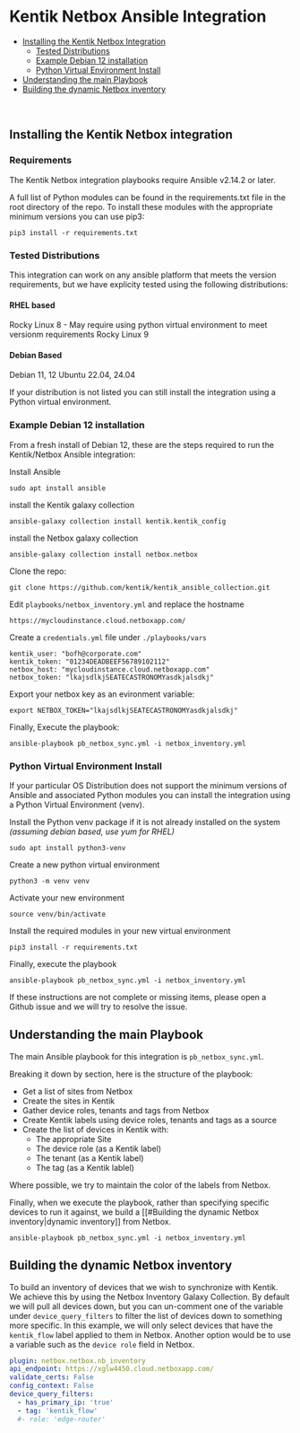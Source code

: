 

# Kentik Netbox Ansible Integration



- [Installing the Kentik Netbox Integration](#installing-the-kentik-netbox-integration)
	- [Tested Distributions](#tested-distributions)
	- [Example Debian 12 installation](#example-debian-12-installation)
	- [Python Virtual Environment Install](#python-virtual-environment-install)
- [Understanding the main Playbook](#understanding-the-main-playbook)
- [Building the dynamic Netbox inventory](#building-the-dynamic-netbox-inventory)
<br/>


## Installing the Kentik Netbox integration

### Requirements

The Kentik Netbox integration playbooks require Ansible v2.14.2 or later. 

A full list of Python modules can be found in the requirements.txt file in the root directory of the repo. To install these modules with the appropriate minimum versions you can use pip3:

````
pip3 install -r requirements.txt
````


### Tested Distributions

This integration can work on any ansible platform that meets the version requirements, but we have explicity tested using the following distributions:

#### RHEL based
Rocky Linux 8 - May require using python virtual environment to meet versionm requirements
Rocky Linux 9 

#### Debian Based
Debian 11, 12
Ubuntu 22.04, 24.04

If your distribution is not listed you can still install the integration using a Python virtual environment. 

### Example Debian 12 installation

From a fresh install of Debian 12, these are the steps required to run the Kentik/Netbox Ansible integration:

Install Ansible
```
sudo apt install ansible
```

install the Kentik galaxy collection
```
ansible-galaxy collection install kentik.kentik_config
```

install the Netbox galaxy collection
```
ansible-galaxy collection install netbox.netbox
```

Clone the repo:
```
git clone https://github.com/kentik/kentik_ansible_collection.git
```

Edit `playbooks/netbox_inventory.yml` and replace the hostname
```
https://mycloudinstance.cloud.netboxapp.com/
```

Create a `credentials.yml` file under `./playbooks/vars`

```
kentik_user: "bofh@corporate.com"
kentik_token: "01234DEADBEEF56789102112"
netbox_host: "mycloudinstance.cloud.netboxapp.com"
netbox_token: "lkajsdlkjSEATECASTRONOMYasdkjalsdkj"
```

Export your netbox key as an evironment variable:
```
export NETBOX_TOKEN="lkajsdlkjSEATECASTRONOMYasdkjalsdkj"
```

Finally, Execute the playbook:
```
ansible-playbook pb_netbox_sync.yml -i netbox_inventory.yml
```


### Python Virtual Environment Install

If your particular OS Distribution does not support the minimum versions of Ansible and associated Python modules you can install the integration using a Python Virtual Environment (venv).

Install the Python venv package if it is not already installed on the system *(assuming debian based, use yum for RHEL)*
```
sudo apt install python3-venv
```

Create a new python virtual environment
```
python3 -m venv venv
```

Activate your new environment 
```
source venv/bin/activate
```

Install the required modules in your new virtual environment
```
pip3 install -r requirements.txt
```

Finally, execute the playbook
```
ansible-playbook pb_netbox_sync.yml -i netbox_inventory.yml
```


If these instructions are not complete or missing items, please open a Github issue and we will try to resolve the issue. 



## Understanding the main Playbook

The main Ansible playbook for this integration is `pb_netbox_sync.yml`. 

Breaking it down by section, here is the structure of the playbook:

- Get a list of sites from Netbox
- Create the sites in Kentik
- Gather device roles, tenants and tags from Netbox
- Create Kentik labels using device roles, tenants and tags as a source
- Create the list of devices in Kentik with:
	- The appropriate Site
	- The device role (as a Kentik label)
	- The tenant (as a Kentik label)
	- The tag (as a Kentik lablel)

Where possible, we try to maintain the color of the labels from Netbox. 

Finally, when we execute the playbook, rather than specifying specific devices to run it against, we build a [[#Building the dynamic Netbox inventory|dynamic inventory]] from Netbox. 

```
ansible-playbook pb_netbox_sync.yml -i netbox_inventory.yml
```


## Building the dynamic Netbox inventory

 To build an inventory of devices that we wish to synchronize with Kentik. We achieve this by using the Netbox Inventory Galaxy Collection. By default we will pull all devices down, but you can un-comment one of the variable under `device_query_filters` to filter the list of devices down to something more specific. In this example, we will only select devices that have the `kentik_flow` label applied to them in Netbox. Another option would be to use a variable such as the `device role` field in Netbox. 

```yaml
plugin: netbox.netbox.nb_inventory
api_endpoint: https://xglw4450.cloud.netboxapp.com/
validate_certs: False
config_context: False
device_query_filters:
  - has_primary_ip: 'true'
  - tag: 'kentik_flow'
  #- role: 'edge-router'
```


